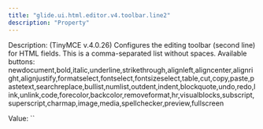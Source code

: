 ```yaml
---
title: "glide.ui.html.editor.v4.toolbar.line2"
description: "Property"
---
```


Description: (TinyMCE v.4.0.26) Configures the editing toolbar (second line) for HTML fields. This is a comma-separated list without spaces. Available buttons:<br>
newdocument,bold,italic,underline,strikethrough,alignleft,aligncenter,alignright,alignjustify,formatselect,fontselect,fontsizeselect,table,cut,copy,paste,pastetext,searchreplace,bullist,numlist,outdent,indent,blockquote,undo,redo,link,unlink,code,forecolor,backcolor,removeformat,hr,visualblocks,subscript,superscript,charmap,image,media,spellchecker,preview,fullscreen

Value: ``